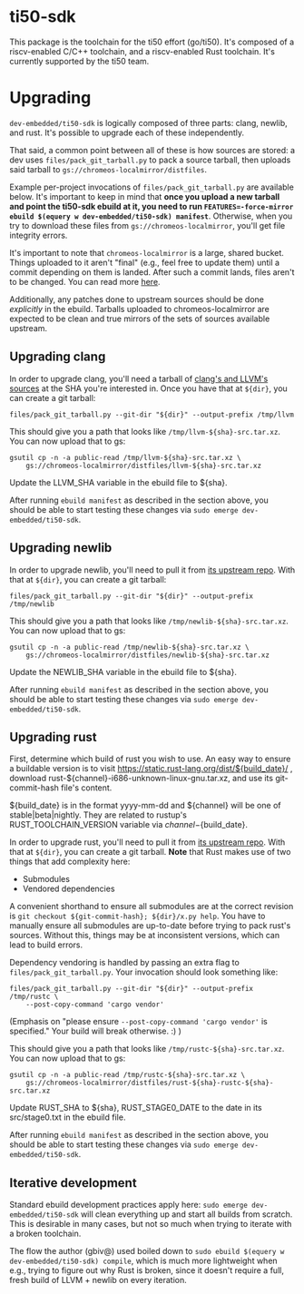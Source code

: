 # ti50-sdk

This package is the toolchain for the ti50 effort (go/ti50). It's composed of a
riscv-enabled C/C++ toolchain, and a riscv-enabled Rust toolchain. It's
currently supported by the ti50 team.

# Upgrading

`dev-embedded/ti50-sdk` is logically composed of three parts: clang, newlib, and
rust. It's possible to upgrade each of these independently.

That said, a common point between all of these is how sources are stored: a dev
uses `files/pack_git_tarball.py` to pack a source tarball, then uploads said
tarball to `gs://chromeos-localmirror/distfiles`.

Example per-project invocations of `files/pack_git_tarball.py` are available
below. It's important to keep in mind that **once you upload a new tarball and
point the ti50-sdk ebuild at it, you need to run `FEATURES=-force-mirror ebuild
$(equery w dev-embedded/ti50-sdk) manifest`**. Otherwise, when you try to
download these files from `gs://chromeos-localmirror`, you'll get file integrity
errors.

It's important to note that `chromeos-localmirror` is a large, shared bucket.
Things uploaded to it aren't "final" (e.g., feel free to update them) until a
commit depending on them is landed. After such a commit lands, files aren't to
be changed. You can read more
[here](https://chromium.googlesource.com/chromiumos/docs/+/HEAD/archive_mirrors.md).

Additionally, any patches done to upstream sources should be done *explicitly*
in the ebuild. Tarballs uploaded to chromeos-localmirror are expected to be
clean and true mirrors of the sets of sources available upstream.

## Upgrading clang

In order to upgrade clang, you'll need a tarball of [clang's and LLVM's
sources](https://github.com/llvm/llvm-project) at the SHA you're interested in.
Once you have that at `${dir}`, you can create a git tarball:

```
files/pack_git_tarball.py --git-dir "${dir}" --output-prefix /tmp/llvm
```

This should give you a path that looks like `/tmp/llvm-${sha}-src.tar.xz`. You
can now upload that to gs:

```
gsutil cp -n -a public-read /tmp/llvm-${sha}-src.tar.xz \
    gs://chromeos-localmirror/distfiles/llvm-${sha}-src.tar.xz
```

Update the LLVM_SHA variable in the ebuild file to ${sha}.

After running `ebuild manifest` as described in the section above, you should be
able to start testing these changes via `sudo emerge dev-embedded/ti50-sdk`.

## Upgrading newlib

In order to upgrade newlib, you'll need to pull it from [its
upstream repo](https://sourceware.org/git/newlib-cygwin.git). With that at
`${dir}`, you can create a git tarball:

```
files/pack_git_tarball.py --git-dir "${dir}" --output-prefix /tmp/newlib
```

This should give you a path that looks like `/tmp/newlib-${sha}-src.tar.xz`. You
can now upload that to gs:

```
gsutil cp -n -a public-read /tmp/newlib-${sha}-src.tar.xz \
    gs://chromeos-localmirror/distfiles/newlib-${sha}-src.tar.xz
```

Update the NEWLIB_SHA variable in the ebuild file to ${sha}.

After running `ebuild manifest` as described in the section above, you should be
able to start testing these changes via `sudo emerge dev-embedded/ti50-sdk`.

## Upgrading rust

First, determine which build of rust you wish to use.  An easy way to ensure
a buildable version is to visit https://static.rust-lang.org/dist/${build_date}/
, download rust-${channel}-i686-unknown-linux-gnu.tar.xz, and use its
git-commit-hash file's content.

${build_date} is in the format yyyy-mm-dd and ${channel} will be one of
stable|beta|nightly.  They are related to rustup's RUST_TOOLCHAIN_VERSION
variable via ${channel}-${build_date}.

In order to upgrade rust, you'll need to pull it from [its upstream
repo](https://github.com/rust-lang/rust). With that at
`${dir}`, you can create a git tarball. **Note** that Rust makes use of two
things that add complexity here:

- Submodules
- Vendored dependencies

A convenient shorthand to ensure all submodules are at the correct revision is
`git checkout ${git-commit-hash}; ${dir}/x.py help`. You have to manually
ensure all submodules are up-to-date before trying to pack rust's sources.
Without this, things may be at inconsistent versions, which can lead to build
errors.

Dependency vendoring is handled by passing an extra flag to
`files/pack_git_tarball.py`. Your invocation should look something like:

```
files/pack_git_tarball.py --git-dir "${dir}" --output-prefix /tmp/rustc \
    --post-copy-command 'cargo vendor'
```

(Emphasis on "please ensure `--post-copy-command 'cargo vendor'` is specified."
Your build will break otherwise. :) )

This should give you a path that looks like `/tmp/rustc-${sha}-src.tar.xz`. You
can now upload that to gs:

```
gsutil cp -n -a public-read /tmp/rustc-${sha}-src.tar.xz \
    gs://chromeos-localmirror/distfiles/rust-${sha}-rustc-${sha}-src.tar.xz
```

Update RUST_SHA to ${sha}, RUST_STAGE0_DATE to the date in its src/stage0.txt
in the ebuild file.

After running `ebuild manifest` as described in the section above, you should be
able to start testing these changes via `sudo emerge dev-embedded/ti50-sdk`.

## Iterative development

Standard ebuild development practices apply here: `sudo emerge
dev-embedded/ti50-sdk` will clean everything up and start all builds from
scratch. This is desirable in many cases, but not so much when trying to iterate
with a broken toolchain.

The flow the author (gbiv@) used boiled down to `sudo ebuild $(equery w
dev-embedded/ti50-sdk) compile`, which is much more lightweight when e.g.,
trying to figure out why Rust is broken, since it doesn't require a full, fresh
build of LLVM + newlib on every iteration.
